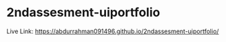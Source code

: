 # 2ndassesment-uiportfolio

Live Link: https://abdurrahman091496.github.io/2ndassesment-uiportfolio/

